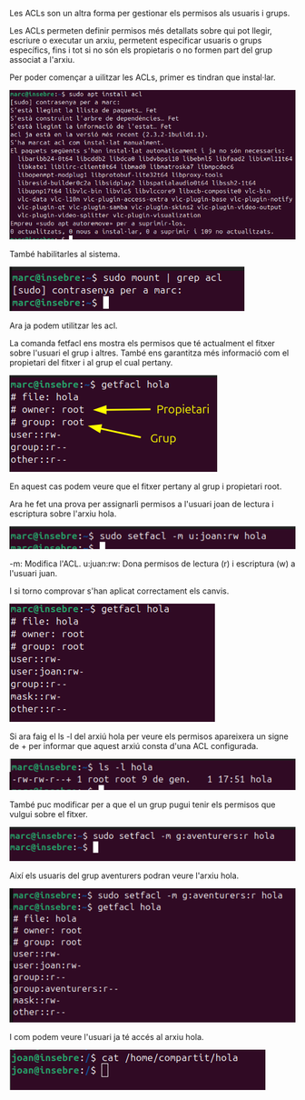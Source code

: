 Les ACLs son un altra forma per gestionar els permisos als usuaris i grups.

Les ACLs permeten definir permisos més detallats sobre qui pot llegir, escriure o executar un arxiu, permetent especificar usuaris o grups específics, fins i tot si no són els propietaris o no formen part del grup associat a l'arxiu.

Per poder començar a uilitzar les ACLs, primer es tindran que instal·lar.

![](../img/acl1.png)

També habilitarles al sistema.

![a](../img/habilitar.png)

Ara ja podem utilitzar les acl.

La comanda fetfacl ens mostra els permisos que té actualment el fitxer sobre l'usuari el grup i altres.
També ens garantitza més informació com el propietari del fitxer i al grup el  cual pertany.

![a](../img/acls2.png)

En aquest cas podem veure que el fitxer pertany al grup i propietari root.

Ara he fet una prova per assignarli permisos a l'usuari joan de lectura i escriptura sobre l'arxiu hola.

![a](../img/jop.png)

-m: Modifica l'ACL.
u:juan:rw: Dona permisos de lectura (r) i escriptura (w) a l'usuari juan.

I si torno comprovar s'han aplicat correctament els canvis.

![a](../img/si.png)

Si ara faig el ls -l del arxiú hola per veure els permisos apareixera un signe de + per informar que aquest arxiú consta d'una ACL configurada.

![a](../img/+.png)

També puc modificar per a que el un grup pugui tenir els permisos que vulgui sobre el fitxer.

![a](../img/grupp.png)

Així els usuaris del grup aventurers podran veure l'arxiu hola.

![a](../img/ssi.png)


I com podem veure l'usuari ja té accés al arxiu hola.

![a](../img/compartit.png)
